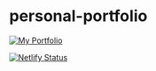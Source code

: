 # personal-portfolio


[![My Portfolio]([https://api.netlify.com/api/v1/badges/3ebe1c48-49af-4cdf-b0e1-8920b1736e14/deploy-status)](https://app.netlify.com/sites/carlosdev-portfolio/deploys](https://carlosdev-portfolio.netlify.app/))

[![Netlify Status](https://api.netlify.com/api/v1/badges/3ebe1c48-49af-4cdf-b0e1-8920b1736e14/deploy-status)](https://app.netlify.com/sites/carlosdev-portfolio/deploys)

